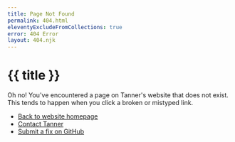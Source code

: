 ```yaml
---
title: Page Not Found
permalink: 404.html
eleventyExcludeFromCollections: true
error: 404 Error
layout: 404.njk
---
```


# {{ title }} 

Oh no! You've encountered a page on Tanner's website that does not exist. This tends to happen when you click a broken or mistyped link.

- [Back to website homepage](/)
- [Contact Tanner](/contact/)
- [Submit a fix on GitHub](https://github.com/tannerdolby/tannerdolby.com)







